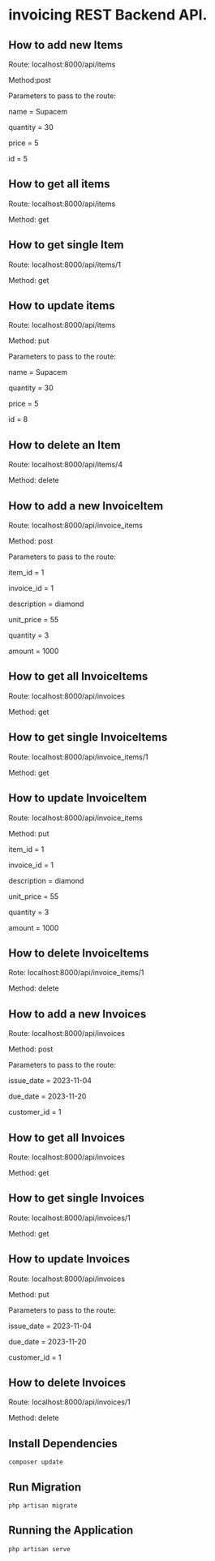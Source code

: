 # invoicing REST Backend API.

## How to add new Items
Route: localhost:8000/api/items

Method:post

Parameters to pass to the route:

name = Supacem

quantity = 30

price = 5

id = 5

## How to get all items

Route: localhost:8000/api/items

Method: get

## How to get single Item

Route: localhost:8000/api/items/1

Method: get

## How to update items

Route: localhost:8000/api/items

Method: put

Parameters to pass to the route:

name = Supacem

quantity = 30

price = 5

id = 8

## How to delete an Item

Route: localhost:8000/api/items/4

Method: delete

## How to add a new InvoiceItem
Route: localhost:8000/api/invoice_items

Method: post

Parameters to pass to the route:

item_id = 1

invoice_id = 1

description = diamond

unit_price = 55

quantity = 3

amount = 1000

## How to get all InvoiceItems

Route: localhost:8000/api/invoices

Method: get

## How to get single InvoiceItems

Route: localhost:8000/api/invoice_items/1

Method: get

## How to update InvoiceItem

Route: localhost:8000/api/invoice_items

Method: put

item_id = 1

invoice_id = 1

description = diamond

unit_price = 55

quantity = 3

amount = 1000

## How to delete InvoiceItems

Rote: localhost:8000/api/invoice_items/1

Method: delete


## How to add a new Invoices
Route: localhost:8000/api/invoices

Method: post

Parameters to pass to the route:

issue_date = 2023-11-04

due_date = 2023-11-20

customer_id = 1


## How to get all Invoices

Route: localhost:8000/api/invoices

Method: get

## How to get single Invoices

Route: localhost:8000/api/invoices/1

Method: get

## How to update Invoices

Route: localhost:8000/api/invoices

Method: put

Parameters to pass to the route:

issue_date = 2023-11-04

due_date = 2023-11-20

customer_id = 1


## How to delete Invoices

Route: localhost:8000/api/invoices/1

Method: delete

## Install Dependencies

    composer update

## Run Migration

    php artisan migrate

## Running the Application

    php artisan serve

